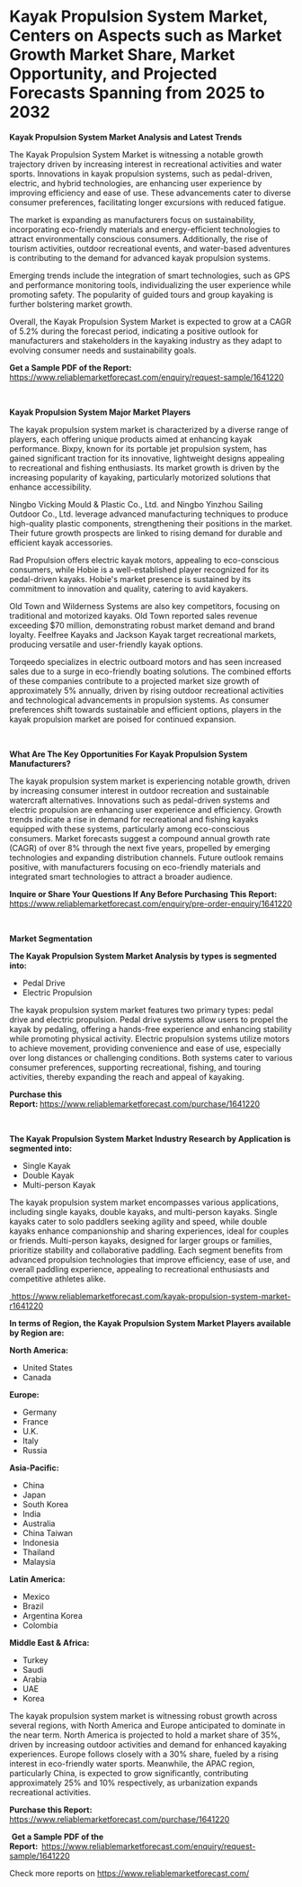 <p><h1>Kayak Propulsion System Market, Centers on Aspects such as Market Growth Market Share, Market Opportunity, and Projected Forecasts Spanning from 2025 to 2032</h1></p><p><strong>Kayak Propulsion System Market Analysis and Latest Trends</strong></p>
<p><p>The Kayak Propulsion System Market is witnessing a notable growth trajectory driven by increasing interest in recreational activities and water sports. Innovations in kayak propulsion systems, such as pedal-driven, electric, and hybrid technologies, are enhancing user experience by improving efficiency and ease of use. These advancements cater to diverse consumer preferences, facilitating longer excursions with reduced fatigue.</p><p>The market is expanding as manufacturers focus on sustainability, incorporating eco-friendly materials and energy-efficient technologies to attract environmentally conscious consumers. Additionally, the rise of tourism activities, outdoor recreational events, and water-based adventures is contributing to the demand for advanced kayak propulsion systems.</p><p>Emerging trends include the integration of smart technologies, such as GPS and performance monitoring tools, individualizing the user experience while promoting safety. The popularity of guided tours and group kayaking is further bolstering market growth.</p><p>Overall, the Kayak Propulsion System Market is expected to grow at a CAGR of 5.2% during the forecast period, indicating a positive outlook for manufacturers and stakeholders in the kayaking industry as they adapt to evolving consumer needs and sustainability goals.</p></p>
<p><strong>Get a Sample PDF of the Report:&nbsp;</strong> <a href="https://www.reliablemarketforecast.com/enquiry/request-sample/1641220?utm_campaign=2783&utm_medium=2&utm_source=Github&utm_content=ia&utm_term=11042025&utm_id=kayak-propulsion-system">https://www.reliablemarketforecast.com/enquiry/request-sample/1641220</a></p>
<p>&nbsp;</p>
<p><strong>Kayak Propulsion System Major Market Players</strong></p>
<p><p>The kayak propulsion system market is characterized by a diverse range of players, each offering unique products aimed at enhancing kayak performance. Bixpy, known for its portable jet propulsion system, has gained significant traction for its innovative, lightweight designs appealing to recreational and fishing enthusiasts. Its market growth is driven by the increasing popularity of kayaking, particularly motorized solutions that enhance accessibility.</p><p>Ningbo Vicking Mould & Plastic Co., Ltd. and Ningbo Yinzhou Sailing Outdoor Co., Ltd. leverage advanced manufacturing techniques to produce high-quality plastic components, strengthening their positions in the market. Their future growth prospects are linked to rising demand for durable and efficient kayak accessories.</p><p>Rad Propulsion offers electric kayak motors, appealing to eco-conscious consumers, while Hobie is a well-established player recognized for its pedal-driven kayaks. Hobie's market presence is sustained by its commitment to innovation and quality, catering to avid kayakers.</p><p>Old Town and Wilderness Systems are also key competitors, focusing on traditional and motorized kayaks. Old Town reported sales revenue exceeding $70 million, demonstrating robust market demand and brand loyalty. Feelfree Kayaks and Jackson Kayak target recreational markets, producing versatile and user-friendly kayak options.</p><p>Torqeedo specializes in electric outboard motors and has seen increased sales due to a surge in eco-friendly boating solutions. The combined efforts of these companies contribute to a projected market size growth of approximately 5% annually, driven by rising outdoor recreational activities and technological advancements in propulsion systems. As consumer preferences shift towards sustainable and efficient options, players in the kayak propulsion market are poised for continued expansion.</p></p>
<p>&nbsp;</p>
<p><strong>What Are The Key Opportunities For Kayak Propulsion System Manufacturers?</strong></p>
<p><p>The kayak propulsion system market is experiencing notable growth, driven by increasing consumer interest in outdoor recreation and sustainable watercraft alternatives. Innovations such as pedal-driven systems and electric propulsion are enhancing user experience and efficiency. Growth trends indicate a rise in demand for recreational and fishing kayaks equipped with these systems, particularly among eco-conscious consumers. Market forecasts suggest a compound annual growth rate (CAGR) of over 8% through the next five years, propelled by emerging technologies and expanding distribution channels. Future outlook remains positive, with manufacturers focusing on eco-friendly materials and integrated smart technologies to attract a broader audience.</p></p>
<p><strong>Inquire or Share Your Questions If Any Before Purchasing This Report:</strong> <a href="https://www.reliablemarketforecast.com/enquiry/pre-order-enquiry/1641220?utm_campaign=2783&utm_medium=2&utm_source=Github&utm_content=ia&utm_term=11042025&utm_id=kayak-propulsion-system">https://www.reliablemarketforecast.com/enquiry/pre-order-enquiry/1641220</a></p>
<p>&nbsp;</p>
<p><strong>Market Segmentation</strong></p>
<p><strong>The Kayak Propulsion System Market Analysis by types is segmented into:</strong></p>
<p><ul><li>Pedal Drive</li><li>Electric Propulsion</li></ul></p>
<p><p>The kayak propulsion system market features two primary types: pedal drive and electric propulsion. Pedal drive systems allow users to propel the kayak by pedaling, offering a hands-free experience and enhancing stability while promoting physical activity. Electric propulsion systems utilize motors to achieve movement, providing convenience and ease of use, especially over long distances or challenging conditions. Both systems cater to various consumer preferences, supporting recreational, fishing, and touring activities, thereby expanding the reach and appeal of kayaking.</p></p>
<p><strong>Purchase this Report:&nbsp;</strong><a href="https://www.reliablemarketforecast.com/purchase/1641220?utm_campaign=2783&utm_medium=2&utm_source=Github&utm_content=ia&utm_term=11042025&utm_id=kayak-propulsion-system">https://www.reliablemarketforecast.com/purchase/1641220</a></p>
<p>&nbsp;</p>
<p><strong>The Kayak Propulsion System Market Industry Research by Application is segmented into:</strong></p>
<p><ul><li>Single Kayak</li><li>Double Kayak</li><li>Multi-person Kayak</li></ul></p>
<p><p>The kayak propulsion system market encompasses various applications, including single kayaks, double kayaks, and multi-person kayaks. Single kayaks cater to solo paddlers seeking agility and speed, while double kayaks enhance companionship and sharing experiences, ideal for couples or friends. Multi-person kayaks, designed for larger groups or families, prioritize stability and collaborative paddling. Each segment benefits from advanced propulsion technologies that improve efficiency, ease of use, and overall paddling experience, appealing to recreational enthusiasts and competitive athletes alike.</p></p>
<p><a href="https://www.reliablemarketforecast.com/kayak-propulsion-system-market-r1641220?utm_campaign=2783&utm_medium=2&utm_source=Github&utm_content=ia&utm_term=11042025&utm_id=kayak-propulsion-system">&nbsp;https://www.reliablemarketforecast.com/kayak-propulsion-system-market-r1641220</a></p>
<p><strong>In terms of Region, the Kayak Propulsion System Market Players available by Region are:</strong></p>
<p>
    <p> <strong> North America: </strong>
        <ul>
            <li>United States</li>
            <li>Canada</li>
        </ul>
        </p> 
    <p> <strong> Europe: </strong>
        <ul>
            <li>Germany</li>
            <li>France</li>
            <li>U.K.</li>
            <li>Italy</li>
            <li>Russia</li>
        </ul>
        </p> 
    <p> <strong> Asia-Pacific: </strong>
        <ul>
            <li>China</li>
            <li>Japan</li>
            <li>South Korea</li>
            <li>India</li>
            <li>Australia</li>
            <li>China Taiwan</li>
            <li>Indonesia</li>
            <li>Thailand</li>
            <li>Malaysia</li>
        </ul>
        </p> 
    <p> <strong> Latin America: </strong>
        <ul>
            <li>Mexico</li>
            <li>Brazil</li>
            <li>Argentina Korea</li>
            <li>Colombia</li>
        </ul>
        </p> 
    <p> <strong> Middle East & Africa: </strong>
        <ul>
            <li>Turkey</li>
            <li>Saudi</li>
            <li>Arabia</li>
            <li>UAE</li>
            <li>Korea</li>
        </ul>
    </p>
    </p>
<p><p>The kayak propulsion system market is witnessing robust growth across several regions, with North America and Europe anticipated to dominate in the near term. North America is projected to hold a market share of 35%, driven by increasing outdoor activities and demand for enhanced kayaking experiences. Europe follows closely with a 30% share, fueled by a rising interest in eco-friendly water sports. Meanwhile, the APAC region, particularly China, is expected to grow significantly, contributing approximately 25% and 10% respectively, as urbanization expands recreational activities.</p></p>
<p><strong>Purchase this Report: </strong><a href="https://www.reliablemarketforecast.com/purchase/1641220?utm_campaign=2783&utm_medium=2&utm_source=Github&utm_content=ia&utm_term=11042025&utm_id=kayak-propulsion-system">https://www.reliablemarketforecast.com/purchase/1641220</a></p>
<p>&nbsp;<strong>Get a Sample PDF of the Report:&nbsp;&nbsp;</strong><a href="https://www.reliablemarketforecast.com/enquiry/request-sample/1641220?utm_campaign=2783&utm_medium=2&utm_source=Github&utm_content=ia&utm_term=11042025&utm_id=kayak-propulsion-system">https://www.reliablemarketforecast.com/enquiry/request-sample/1641220</a></p>
<p><strong></strong></p>
<p>Check more reports on <a href="https://www.reliablemarketforecast.com/?utm_campaign=2783&utm_medium=2&utm_source=Github&utm_content=ia&utm_term=11042025&utm_id=kayak-propulsion-system">https://www.reliablemarketforecast.com/</a></p>